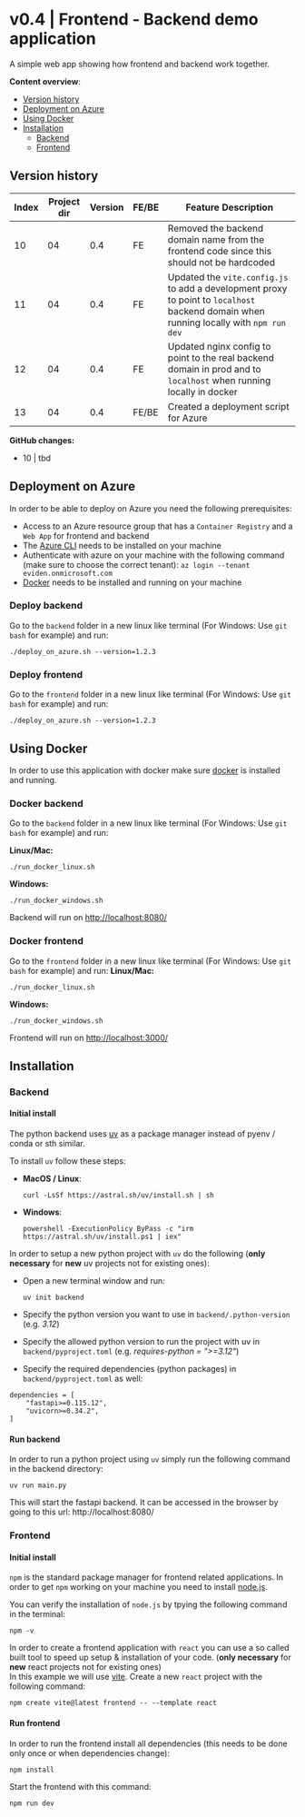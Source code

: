 # v0.4 | Frontend - Backend demo application
A simple web app showing how frontend and backend work together.

**Content overview**:
- [Version history](#version-history)
- [Deployment on Azure](#deployment-on-azure)
- [Using Docker](#using-docker)
- [Installation](#installation)
    - [Backend](#backend)
    - [Frontend](#frontend)


## Version history

| Index | Project dir | Version | FE/BE | Feature Description             |
| ----- | ----------- | ------- | ----- | ------------------------------- |
| 10    | 04          | 0.4    | FE    | Removed the backend domain name from the frontend code since this should not be hardcoded  |
| 11    | 04          | 0.4    | FE    | Updated the `vite.config.js` to add a development proxy to point to `localhost` backend domain when running locally with `npm run dev`  |
| 12    | 04          | 0.4    | FE    | Updated nginx config to point to the real backend domain in prod and to `localhost` when running locally in docker |
| 13    | 04          | 0.4    | FE/BE | Created a deployment script for Azure  |


**GitHub changes:**
- 10 | tbd

## Deployment on Azure
In order to be able to deploy on Azure you need the following prerequisites: 
- Access to an Azure resource group that has a `Container Registry` and a `Web App` for frontend and backend
- The [Azure CLI](https://azcliprod.blob.core.windows.net/msi/azure-cli-2.55.0.msi) needs to be installed on your machine
- Authenticate with azure on your machine with the following command (make sure to choose the correct tenant): `az login --tenant eviden.onmicrosoft.com` 
- [Docker](https://www.docker.com/) needs to be installed and running on your machine

### Deploy backend
Go to the `backend` folder in a new linux like terminal (For Windows: Use `git bash` for example) and run:
```
./deploy_on_azure.sh --version=1.2.3
```

### Deploy frontend
Go to the `frontend` folder in a new linux like terminal (For Windows: Use `git bash` for example) and run:
```
./deploy_on_azure.sh --version=1.2.3
```


## Using Docker
In order to use this application with docker make sure [docker](https://www.docker.com/) is installed and running.

### Docker backend
Go to the `backend` folder in a new linux like terminal (For Windows: Use `git bash` for example) and run:

**Linux/Mac:**
```
./run_docker_linux.sh
```

**Windows:**
```
./run_docker_windows.sh
```

Backend will run on [http://localhost:8080/](http://localhost:8080/)

### Docker frontend
Go to the `frontend` folder in a new linux like terminal (For Windows: Use `git bash` for example) and run:
**Linux/Mac:**
```
./run_docker_linux.sh
```

**Windows:**
```
./run_docker_windows.sh
```

Frontend will run on [http://localhost:3000/](http://localhost:3000/)

## Installation
### Backend
#### Initial install
The python backend uses [uv](https://github.com/astral-sh/uv) as a package manager instead of pyenv / conda or sth similar.

To install `uv` follow these steps:

- **MacOS / Linux**:
    ```
    curl -LsSf https://astral.sh/uv/install.sh | sh
    ```

- **Windows**:
    ```
    powershell -ExecutionPolicy ByPass -c "irm https://astral.sh/uv/install.ps1 | iex"
    ```

In order to setup a new python project with `uv` do the following (**only necessary** for **new** uv projects not for existing ones):
- Open a new terminal window and run:
    ```
    uv init backend
    ```

- Specify the python version you want to use in `backend/.python-version` (e.g. *3.12*)
- Specify the allowed python version to run the project with uv in `backend/pyproject.toml` (e.g. *requires-python = ">=3.12"*)
- Specify the required dependencies (python packages) in `backend/pyproject.toml` as well:
```
dependencies = [
    "fastapi>=0.115.12",
    "uvicorn>=0.34.2",
]
```

#### Run backend
In order to run a python project using `uv` simply run the following command in the backend directory:
```
uv run main.py
```

This will start the fastapi backend. It can be accessed in the browser by going to this url: http://localhost:8080/ 



### Frontend
#### Initial install
`npm` is the standard package manager for frontend related applications. In order to get `npm` working on your machine you need to install [node.js](https://nodejs.org/en/download).

You can verify the installation of `node.js` by tpying the following command in the terminal:
```
npm -v
```

In order to create a frontend application with `react` you can use a so called built tool to speed up setup & installation of your code. (**only necessary** for **new** react projects not for existing ones) <br />
In this example we will use [vite](https://vite.dev/).
Create a new `react` project with the following command:
```
npm create vite@latest frontend -- --template react
```

#### Run frontend
In order to run the frontend install all dependencies (this needs to be done only once or when dependencies change):
```
npm install
```

Start the frontend with this command:
```
npm run dev
```